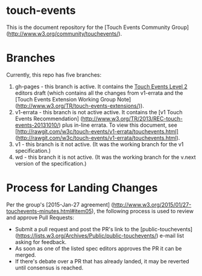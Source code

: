 touch-events
============

This is the document repository for the [Touch Events Community Group] (http://www.w3.org/community/touchevents/).

# Branches

Currently, this repo has five branches:

1. gh-pages - this branch is active. It contains the [Touch Events Level 2](http://w3c.github.io/touch-events/touchevents.html) editors draft (which contains all the changes from v1-errata and the [Touch Events Extension Working Group Note] (http://www.w3.org/TR/touch-events-extensions/)).
2. v1-errata - this branch is not active active. It contains the [v1 Touch Events Recommendation] (http://www.w3.org/TR/2013/REC-touch-events-20131010/) plus in-line errata. To view this document, see [http://rawgit.com/w3c/touch-events/v1-errata/touchevents.html] (http://rawgit.com/w3c/touch-events/v1-errata/touchevents.html).
3. v1 - this branch is it not active. (It was the working branch for the v1 specification.)
4. wd - this branch it is not active. (It was the working branch for the v.next version of the specification.)

# Process for Landing Changes

Per the group's [2015-Jan-27 agreement] (http://www.w3.org/2015/01/27-touchevents-minutes.html#item05), the following process is used to review and approve Pull Requests:

* Submit a pull request and post the PR's link to the [public-touchevents] (https://lists.w3.org/Archives/Public/public-touchevents/) e-mail list asking for feedback.
* As soon as one of the listed spec editors approves the PR it can be merged.
* If there's debate over a PR that has already landed, it may be reverted until consensus is reached.
